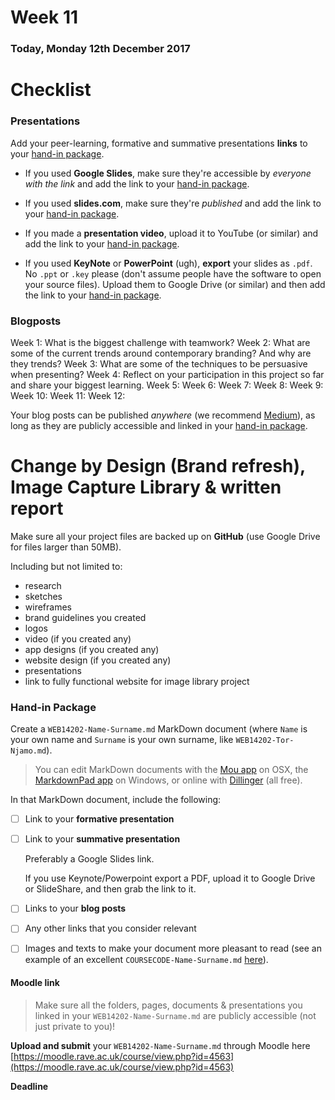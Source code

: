 # Week 11

### Today, Monday 12th December 2017

# Checklist

### Presentations

Add your peer-learning, formative and summative presentations **links** to your [hand-in package](#hand-in-package).

* If you used **Google Slides**, make sure they're accessible by *everyone with the link* and add the link to your [hand-in package](#hand-in-package).

* If you used **slides.com**, make sure they're *published* and add the link to your [hand-in package](#hand-in-package).

* If you made a **presentation video**, upload it to YouTube (or similar) and add the link to your [hand-in package](#hand-in-package).

* If you used **KeyNote** or **PowerPoint** (ugh), **export** your slides as `.pdf`. No `.ppt` or `.key` please (don't assume people have the software to open your source files). Upload them to Google Drive (or similar) and then add the link to your [hand-in package](#hand-in-package).

### Blogposts

Week 1: What is the biggest challenge with teamwork?
Week 2: What are some of the current trends around contemporary branding? And why are they trends?
Week 3: What are some of the techniques to be persuasive when presenting?
Week 4: Reflect on your participation in this project so far and share your biggest learning.
Week 5:
Week 6:
Week 7:
Week 8:
Week 9:
Week 10:
Week 11:
Week 12:

Your blog posts can be published *anywhere* (we recommend [Medium](https://medium.com)), as long as they are publicly accessible and linked in your [hand-in package](#hand-in-package).

# Change by Design (Brand refresh), Image Capture Library & written report

Make sure all your project files are backed up on **GitHub** (use Google Drive for files larger than 50MB).

Including but not limited to:

* research
* sketches
* wireframes
* brand guidelines you created
* logos
* video (if you created any)
* app designs (if you created any)
* website design (if you created any)
* presentations
* link to fully functional website for image library project

### Hand-in Package

Create a `WEB14202-Name-Surname.md` MarkDown document (where `Name` is your own name and `Surname` is your own surname, like `WEB14202-Tor-Njamo.md`).

> You can edit MarkDown documents with the [Mou app](http://25.io/mou/) on OSX, the [MarkdownPad app](http://markdownpad.com/) on Windows, or online with [Dillinger](http://dillinger.io/) (all free).

In that MarkDown document, include the following:

- [ ] Link to your **formative presentation**   

- [ ] Link to your **summative presentation**   

	Preferably a Google Slides link.   

	If you use Keynote/Powerpoint export a PDF, upload it to Google Drive or SlideShare, and then grab the link to it.

- [ ] Links to your **blog posts**

- [ ] Any other links that you consider relevant

- [	] Images and texts to make your document more pleasant to read (see an example of an excellent `COURSECODE-Name-Surname.md` [here](https://github.com/TomSharmanWeb/HarrySeatonWebsite/blob/master/README.md)).

#### Moodle link

> Make sure all the folders, pages, documents & presentations you linked in your `WEB14202-Name-Surname.md` are publicly accessible (not just private to you)!

**Upload and submit** your `WEB14202-Name-Surname.md` through Moodle here [https://moodle.rave.ac.uk/course/view.php?id=4563](https://moodle.rave.ac.uk/course/view.php?id=4563)

**Deadline**
